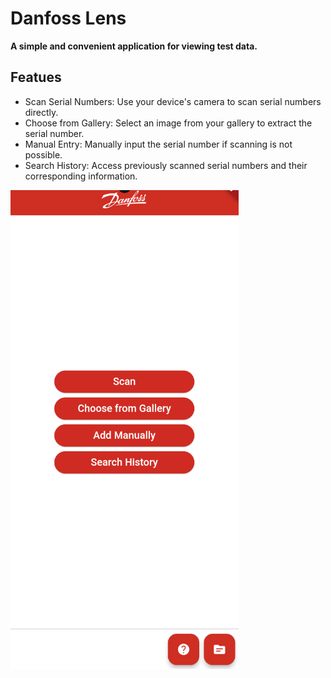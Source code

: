 # **Danfoss  Lens**

**A simple and convenient application for viewing test data.**

## Featues

- Scan Serial Numbers: Use your device's camera to scan serial numbers directly.
- Choose from Gallery: Select an image from your gallery to extract the serial number.
- Manual Entry: Manually input the serial number if scanning is not possible.
- Search History: Access previously scanned serial numbers and their corresponding information.

![Alt text](Resources/Images/homepage.png?raw=true "Homepage")
